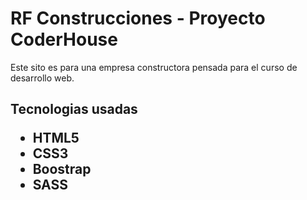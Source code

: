 <h1>RF Construcciones - Proyecto CoderHouse</h1>
<p>Este sito es para una empresa constructora pensada para el curso de desarrollo web.</p>

<h2>Tecnologias usadas</2>
<ul>
    <li>HTML5</li>
    <li>CSS3</li>
    <li>Boostrap</li>
    <li>SASS</li>
</ul>